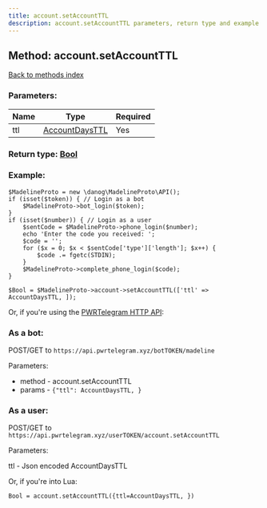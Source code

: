 ```yaml
---
title: account.setAccountTTL
description: account.setAccountTTL parameters, return type and example
---
```

## Method: account.setAccountTTL  
[Back to methods index](index.md)


### Parameters:

| Name     |    Type       | Required |
|----------|---------------|----------|
|ttl|[AccountDaysTTL](../types/AccountDaysTTL.md) | Yes|


### Return type: [Bool](../types/Bool.md)

### Example:


```
$MadelineProto = new \danog\MadelineProto\API();
if (isset($token)) { // Login as a bot
    $MadelineProto->bot_login($token);
}
if (isset($number)) { // Login as a user
    $sentCode = $MadelineProto->phone_login($number);
    echo 'Enter the code you received: ';
    $code = '';
    for ($x = 0; $x < $sentCode['type']['length']; $x++) {
        $code .= fgetc(STDIN);
    }
    $MadelineProto->complete_phone_login($code);
}

$Bool = $MadelineProto->account->setAccountTTL(['ttl' => AccountDaysTTL, ]);
```

Or, if you're using the [PWRTelegram HTTP API](https://pwrtelegram.xyz):

### As a bot:

POST/GET to `https://api.pwrtelegram.xyz/botTOKEN/madeline`

Parameters:

* method - account.setAccountTTL
* params - `{"ttl": AccountDaysTTL, }`



### As a user:

POST/GET to `https://api.pwrtelegram.xyz/userTOKEN/account.setAccountTTL`

Parameters:

ttl - Json encoded AccountDaysTTL




Or, if you're into Lua:

```
Bool = account.setAccountTTL({ttl=AccountDaysTTL, })
```

